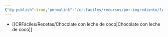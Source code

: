 ```yaml
---
{"dg-publish":true,"permalink":"/cr-faciles/recursos/por-ingrediente/leche-de-coco/"}
---
```



- [[CRFáciles/Recetas/Chocolate con leche de coco\|Chocolate con leche de coco]]


